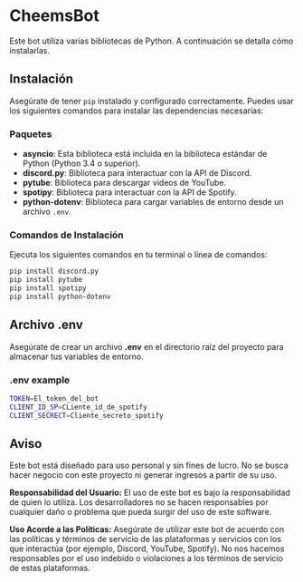 # CheemsBot
Este bot utiliza varias bibliotecas de Python. A continuación se detalla cómo instalarlas.

## Instalación

Asegúrate de tener `pip` instalado y configurado correctamente. Puedes usar los siguientes comandos para instalar las dependencias necesarias:

### Paquetes

- **asyncio**: Esta biblioteca está incluida en la biblioteca estándar de Python (Python 3.4 o superior).
- **discord.py**: Biblioteca para interactuar con la API de Discord.
- **pytube**: Biblioteca para descargar videos de YouTube.
- **spotipy**: Biblioteca para interactuar con la API de Spotify.
- **python-dotenv**: Biblioteca para cargar variables de entorno desde un archivo `.env`.

### Comandos de Instalación

Ejecuta los siguientes comandos en tu terminal o línea de comandos:

```sh
pip install discord.py
pip install pytube
pip install spotipy
pip install python-dotenv

```
## Archivo .env
Asegúrate de crear un archivo **.env** en el directorio raíz del proyecto para almacenar tus variables de entorno.
### .env example
```sh
TOKEN=El_token_del_bot
CLIENT_ID_SP=CLiente_id_de_spotify
CLIENT_SECRECT=Cliente_secreto_spotify
```

## Aviso

Este bot está diseñado para uso personal y sin fines de lucro. No se busca hacer negocio con este proyecto ni generar ingresos a partir de su uso.

**Responsabilidad del Usuario:** El uso de este bot es bajo la responsabilidad de quien lo utiliza. Los desarrolladores no se hacen responsables por cualquier daño o problema que pueda surgir del uso de este software.

**Uso Acorde a las Políticas:** Asegúrate de utilizar este bot de acuerdo con las políticas y términos de servicio de las plataformas y servicios con los que interactúa (por ejemplo, Discord, YouTube, Spotify). No nos hacemos responsables por el uso indebido o violaciones a los términos de servicio de estas plataformas.
